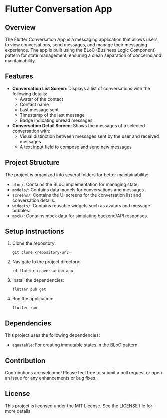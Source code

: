# Flutter Conversation App

## Overview
The Flutter Conversation App is a messaging application that allows users to view conversations, send messages, and manage their messaging experience. The app is built using the BLoC (Business Logic Component) pattern for state management, ensuring a clean separation of concerns and maintainability.

## Features
- **Conversation List Screen**: Displays a list of conversations with the following details:
  - Avatar of the contact
  - Contact name
  - Last message sent
  - Timestamp of the last message
  - Badge indicating unread messages
- **Conversation Detail Screen**: Shows the messages of a selected conversation with:
  - Visual distinction between messages sent by the user and received messages
  - A text input field to compose and send new messages

## Project Structure
The project is organized into several folders for better maintainability:
- `bloc/`: Contains the BLoC implementation for managing state.
- `models/`: Contains data models for conversations and messages.
- `screens/`: Contains the UI screens for the conversation list and conversation details.
- `widgets/`: Contains reusable widgets such as avatars and message bubbles.
- `mock/`: Contains mock data for simulating backend/API responses.

## Setup Instructions
1. Clone the repository:
   ```
   git clone <repository-url>
   ```
2. Navigate to the project directory:
   ```
   cd flutter_conversation_app
   ```
3. Install the dependencies:
   ```
   flutter pub get
   ```
4. Run the application:
   ```
   flutter run
   ```

## Dependencies
This project uses the following dependencies:
- `equatable`: For creating immutable states in the BLoC pattern.

## Contribution
Contributions are welcome! Please feel free to submit a pull request or open an issue for any enhancements or bug fixes.

## License
This project is licensed under the MIT License. See the LICENSE file for more details.